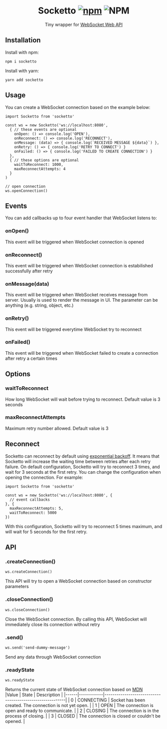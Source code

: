 <h1 align="center">
   Socketto <a href="https://www.npmjs.org/package/socketto"> 
   <img src="https://img.shields.io/npm/v/socketto.svg?style=flat" alt="npm"></a>
   <img alt="NPM" src="https://img.shields.io/npm/l/socketto">
</h1>  
<p align="center">Tiny wrapper for <a href="https://developer.mozilla.org/en-US/docs/Web/API/WebSocket">WebSocket Web API</a></p>
  
## Installation
Install with npm:
```
npm i socketto
```

Install with yarn:
```
yarn add socketto
```

## Usage
You can create a WebSocket connection based on the example below:
```
import Socketto from 'socketto'

const ws = new Socketto('ws://localhost:8080',
  { // these events are optional
    onOpen: () => console.log('OPEN'),
    onReconnect: () => console.log('RECONNECT'),
    onMessage: (data) => { console.log(`RECEIVED MESSAGE ${data}`) },
    onRetry: () => { console.log('RETRY TO CONNECT') }
    onFailed: () => { console.log('FAILED TO CREATE CONNECTION') }
  },
  { // these options are optional
    waitToReconnect: 1000,
    maxReconnectAttempts: 4
  }
)

// open connection
ws.openConnection()
```

## Events  
You can add callbacks up to four event handler that WebSocket listens to:

### onOpen()  
This event will be triggered when WebSocket connection is opened

### onReconnect()
This event will be triggered when WebSocket connection is estabilished successfully after retry

### onMessage(data)
This event will be triggered when WebSocket receives message from server. Usually is used to render the message in UI. The parameter can be anything (e.g. string, object, etc.)  

### onRetry()
This event will be triggered everytime WebSocket try to reconnect

### onFailed()
This event will be triggered when WebSocket failed to create a connection after retry a certain times

## Options
### waitToReconnect
How long WebSocket will wait before trying to reconnect. Default value is 3 seconds

### maxReconnectAttempts
Maximum retry number allowed. Default value is 3

## Reconnect  
Socketto can reconnect by default using [exponential backoff](https://en.wikipedia.org/wiki/Exponential_backoff). It means that Socketto will increase the waiting time between retries after each retry failure. On default configuration, Socketto will try to reconnect 3 times, and wait for 3 seconds at the first retry. You can change the configuration when opening the connection. For example:
```
import Socketto from 'socketto'

const ws = new Socketto('ws://localhost:8080', {
  // event callbacks
}, {
  maxReconnectAttempts: 5,
  waitToReconnect: 5000
})
```
With this configuration, Socketto will try to reconnect 5 times maximum, and will wait for 5 seconds for the first retry.

## API
### .createConnection()
```
ws.createConnection()
```
This API will try to open a WebSocket connection based on constructor parameters

### .closeConnection()
```
ws.closeConnection()
```
Close the WebSocket connection. By calling this API, WebSocket will immediately close its connection without retry

### .send()
```
ws.send('send-dummy-message')
```
Send any data through WebSocket connection

### .readyState
```
ws.readyState
```
Returns the current state of WebSocket connection based on [MDN](https://developer.mozilla.org/en-US/docs/Web/API/WebSocket/readyState)  
|Value | State      | Description                                              |
|------|------------|----------------------------------------------------------|
| 0    | CONNECTING | Socket has been created. The connection is not yet open. |
| 1    | OPEN       | The connection is open and ready to communicate.         |
| 2    | CLOSING    | The connection is in the process of closing.             |
| 3    | CLOSED     | The connection is closed or couldn't be opened.          |
